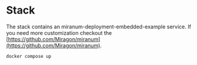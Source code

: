 # Stack

The stack contains an miranum-deployment-embedded-example service. If you need more customization checkout the [https://github.com/Miragon/miranum](https://github.com/Miragon/miranum).

```bash
docker compose up
```
